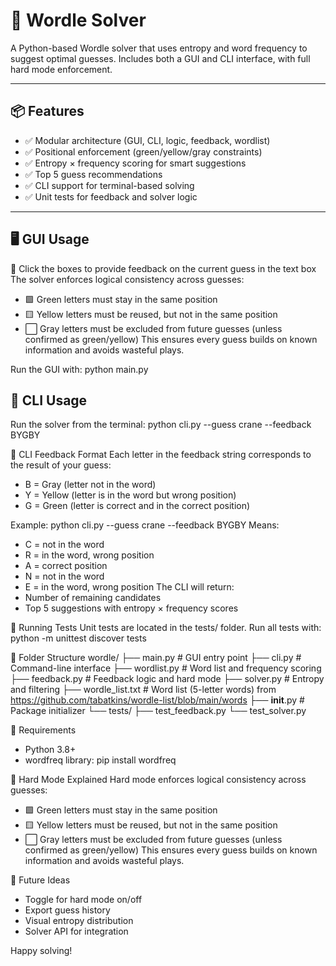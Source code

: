 # 🧠  Wordle Solver

A Python-based Wordle solver that uses entropy and word frequency to suggest optimal guesses. Includes both a GUI and CLI interface, with full hard mode enforcement.

---

## 📦 Features

- ✅ Modular architecture (GUI, CLI, logic, feedback, wordlist)
- ✅ Positional enforcement (green/yellow/gray constraints)
- ✅ Entropy × frequency scoring for smart suggestions
- ✅ Top 5 guess recommendations
- ✅ CLI support for terminal-based solving
- ✅ Unit tests for feedback and solver logic

---

## 🖥️ GUI Usage

🧠 Click the boxes to provide feedback on the current guess in the text box
The solver enforces logical consistency across guesses:
- 🟩 Green letters must stay in the same position
- 🟨 Yellow letters must be reused, but not in the same position
- ⬜ Gray letters must be excluded from future guesses (unless confirmed as green/yellow)
This ensures every guess builds on known information and avoids wasteful plays.

Run the GUI with:
python main.py

## 🧪 CLI Usage
Run the solver from the terminal:
python cli.py --guess crane --feedback BYGBY


🎯 CLI Feedback Format
Each letter in the feedback string corresponds to the result of your guess:
- B = Gray (letter not in the word)
- Y = Yellow (letter is in the word but wrong position)
- G = Green (letter is correct and in the correct position)


Example:
python cli.py --guess crane --feedback BYGBY
Means:
- C = not in the word
- R = in the word, wrong position
- A = correct position
- N = not in the word
- E = in the word, wrong position
The CLI will return:
- Number of remaining candidates
- Top 5 suggestions with entropy × frequency scores

🧪 Running Tests
Unit tests are located in the tests/ folder. Run all tests with:
python -m unittest discover tests



📁 Folder Structure
wordle/
├── main.py          # GUI entry point
├── cli.py           # Command-line interface
├── wordlist.py      # Word list and frequency scoring
├── feedback.py      # Feedback logic and hard mode
├── solver.py        # Entropy and filtering
├── wordle_list.txt  # Word list (5-letter words) from https://github.com/tabatkins/wordle-list/blob/main/words
├── __init__.py      # Package initializer
└── tests/
    ├── test_feedback.py
    └── test_solver.py



📌 Requirements
- Python 3.8+
- wordfreq library:
pip install wordfreq



🧠 Hard Mode Explained
Hard mode enforces logical consistency across guesses:
- 🟩 Green letters must stay in the same position
- 🟨 Yellow letters must be reused, but not in the same position
- ⬜ Gray letters must be excluded from future guesses (unless confirmed as green/yellow)
This ensures every guess builds on known information and avoids wasteful plays.

🚀 Future Ideas
- Toggle for hard mode on/off
- Export guess history
- Visual entropy distribution
- Solver API for integration

Happy solving!
